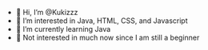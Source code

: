 - 👋 Hi, I’m @Kukizzz
- 👀 I’m interested in Java, HTML, CSS, and Javascript
- 🌱 I’m currently learning Java
- 💞️ Not interested in much now since I am still a beginner
